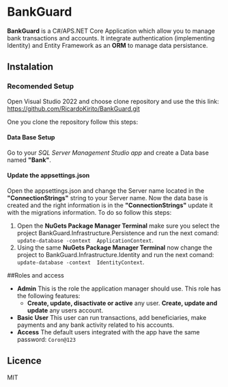 # BankGuard
**BankGuard** is a C#/APS.NET Core Application which allow you to manage bank transactions and accounts. It integrate authentication (implementing Identity) and Entity Framework as an **ORM**  to manage data persistance. 

## Instalation
### 
### **Recomended Setup**
Open Visual Studio 2022 and choose clone repository and use the this link:  https://github.com/RicardoKirito/BankGuard.git

 One you clone the repository follow this steps: 
 
#### **Data Base Setup**
Go to your *SQL Server Management Studio app* and create a Data base named **"Bank"**.

#### **Update the appsettings.json**
Open the appsettings.json and change the Server name located in the **"ConnectionStrings"** string to your Server name. 
Now the data base is created and the right information is in the **"ConnectionStrings"** update it with the migrations information. To do so follow this steps: 
1. Open the **NuGets Package Manager Terminal** make sure you select the project BankGuard.Infrastructure.Persistence and run the next comand: `update-database -context  ApplicationContext`.
1. Using the same **NuGets Package Manager Terminal** now change the project to BankGuard.Infrastructure.Identity and run the next comand: `update-database -context  IdentityContext`.

##Roles and access
- **Admin**
This is the role the application manager should use. This role has the following features: 
	- **Create, update, disactivate or active** any user. 
	**Create, update and update** any users account.
- **Basic User**
This user can run transactions, add beneficiaries, make payments and any bank activity related to his accounts.
- **Access**
The default users integrated with the app have the same password: `Coron@123`
## Licence
MIT
